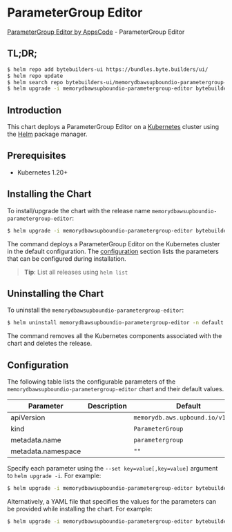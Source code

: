 # ParameterGroup Editor

[ParameterGroup Editor by AppsCode](https://byte.builders) - ParameterGroup Editor

## TL;DR;

```bash
$ helm repo add bytebuilders-ui https://bundles.byte.builders/ui/
$ helm repo update
$ helm search repo bytebuilders-ui/memorydbawsupboundio-parametergroup-editor --version=v0.4.18
$ helm upgrade -i memorydbawsupboundio-parametergroup-editor bytebuilders-ui/memorydbawsupboundio-parametergroup-editor -n default --create-namespace --version=v0.4.18
```

## Introduction

This chart deploys a ParameterGroup Editor on a [Kubernetes](http://kubernetes.io) cluster using the [Helm](https://helm.sh) package manager.

## Prerequisites

- Kubernetes 1.20+

## Installing the Chart

To install/upgrade the chart with the release name `memorydbawsupboundio-parametergroup-editor`:

```bash
$ helm upgrade -i memorydbawsupboundio-parametergroup-editor bytebuilders-ui/memorydbawsupboundio-parametergroup-editor -n default --create-namespace --version=v0.4.18
```

The command deploys a ParameterGroup Editor on the Kubernetes cluster in the default configuration. The [configuration](#configuration) section lists the parameters that can be configured during installation.

> **Tip**: List all releases using `helm list`

## Uninstalling the Chart

To uninstall the `memorydbawsupboundio-parametergroup-editor`:

```bash
$ helm uninstall memorydbawsupboundio-parametergroup-editor -n default
```

The command removes all the Kubernetes components associated with the chart and deletes the release.

## Configuration

The following table lists the configurable parameters of the `memorydbawsupboundio-parametergroup-editor` chart and their default values.

|     Parameter      | Description |                   Default                    |
|--------------------|-------------|----------------------------------------------|
| apiVersion         |             | <code>memorydb.aws.upbound.io/v1beta1</code> |
| kind               |             | <code>ParameterGroup</code>                  |
| metadata.name      |             | <code>parametergroup</code>                  |
| metadata.namespace |             | <code>""</code>                              |


Specify each parameter using the `--set key=value[,key=value]` argument to `helm upgrade -i`. For example:

```bash
$ helm upgrade -i memorydbawsupboundio-parametergroup-editor bytebuilders-ui/memorydbawsupboundio-parametergroup-editor -n default --create-namespace --version=v0.4.18 --set apiVersion=memorydb.aws.upbound.io/v1beta1
```

Alternatively, a YAML file that specifies the values for the parameters can be provided while
installing the chart. For example:

```bash
$ helm upgrade -i memorydbawsupboundio-parametergroup-editor bytebuilders-ui/memorydbawsupboundio-parametergroup-editor -n default --create-namespace --version=v0.4.18 --values values.yaml
```
